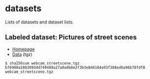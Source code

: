 # datasets

Lists of datasets and dataset lists.

## Labeled dataset: Pictures of street scenes

* [Homepage](https://www.informatik.uni-augsburg.de/de/lehrstuehle/dbis/db/alumni/mandl/downloads/)
* [Data](https://www.informatik.uni-augsburg.de/de/lehrstuehle/dbis/db/alumni/mandl/downloads/webcam_streetscene.tgz) (tgz)

```shell
$ sha256sum webcam_streetscene.tgz
b76908a2083093dd749489a27a0a8b8e2f3b3e8d4104a93f388ed6a96b70fdf8  webcam_streetscene.tgz
```
